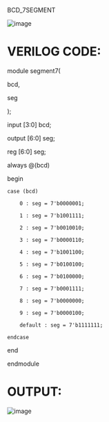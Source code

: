 BCD_7SEGMENT

![image](https://github.com/priyangi123/priyangi123/assets/165141104/982c3b13-792c-4b50-939f-86695185563e)

# VERILOG CODE:

module segment7(

 bcd,

 seg

);

 input [3:0] bcd;

 output [6:0] seg;
 
 reg [6:0] seg;

always @(bcd)

begin

    case (bcd)
    
        0 : seg = 7'b0000001;
        
        1 : seg = 7'b1001111;
        
        2 : seg = 7'b0010010;
        
        3 : seg = 7'b0000110;
        
        4 : seg = 7'b1001100;
        
        5 : seg = 7'b0100100;
        
        6 : seg = 7'b0100000;
        
        7 : seg = 7'b0001111;
        
        8 : seg = 7'b0000000;
        
        9 : seg = 7'b0000100;
        
        default : seg = 7'b1111111; 
    
    endcase

end

endmodule


# OUTPUT:


![image](https://github.com/priyangi123/priyangi123/assets/165141104/4cb98f8a-e281-4507-a4fd-4d10864a4cd4)
